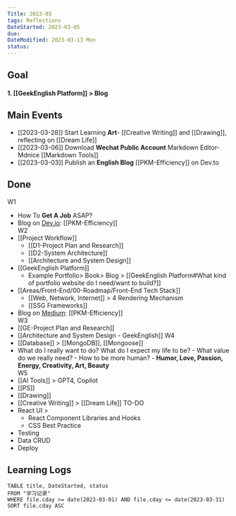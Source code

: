 ```yaml
---
Title: 2023-03
tags: Reflections
DateStarted: 2023-03-05
due:
DateModified: 2023-03-13 Mon
status:
---
```


## Goal

#### 1. [[GeekEnglish Platform]] > Blog

## Main Events

- [[2023-03-28]] Start Learning **Art**- [[Creative Writing]] and [[Drawing]], reflecting on [[Dream Life]]
- [[2023-03-06]] Download **Wechat Public Account** Markdown Editor- Mdnice [[Markdown Tools]]
- [[2023-03-03]] Publish an **English Blog** [[PKM-Efficiency]] on Dev.to

## Done

W1

- How To **Get A Job** ASAP?
- Blog on <u>Dev.io</u>: [[PKM-Efficiency]]  
  W2
- [[Project Workflow]]
  - [[D1-Project Plan and Research]]
  - [[D2-System Architecture]]
  - [[Architecture and System Design]]
- [[GeekEnglish Platform]]
  - Example Portfolio> Book> Blog > [[GeekEnglish Platform#What kind of portfolio website do I need/want to build?]]
- [[Areas/Front-End/00-Roadmap/Front-End Tech Stack]]
  - [[Web, Network, Internet]] > 4 Rendering Mechanism
  - [[SSG Frameworks]]
- Blog on <u>Medium</u>: [[PKM-Efficiency]]  
  W3
- [[GE-Project Plan and Research]]
- [[Architecture and System Design - GeekEnglish]]
  W4
- [[Database]] > [[MongoDB]], [[Mongoose]]
- What do I really want to do? What do I expect my life to be? - What value do we really need? - How to be more human? - **Humor, Love, Passion, Energy, Creativity, Art, Beauty**  
  W5
- [[AI Tools]] > GPT4, Copilot
- [[PS]]
- [[Drawing]]
- [[Creative Writing]] > [[Dream Life]]
  TO-DO
- React UI >
  - React Component Libraries and Hooks
  - CSS Best Practice
- Testing
- Data CRUD
- Deploy

## Learning Logs

```dataview
TABLE title, DateStarted, status
FROM "学习记录"
WHERE file.cday >= date(2023-03-01) AND file.cday <= date(2023-03-31)
SORT file.cday ASC
```

